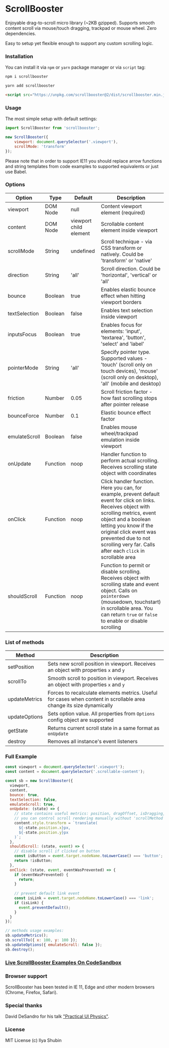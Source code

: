 # ScrollBooster

Enjoyable drag-to-scroll micro library (~2KB gzipped). Supports smooth content scroll via mouse/touch dragging, trackpad or mouse wheel. Zero dependencies.

Easy to setup yet flexible enough to support any custom scrolling logic.

### Installation

You can install it via `npm` or `yarn` package manager or via `script` tag:

``` bash
npm i scrollbooster
```

``` bash
yarn add scrollbooster
```

``` html
<script src="https://unpkg.com/scrollbooster@2/dist/scrollbooster.min.js"></script>
```

### Usage

The most simple setup with default settings:

``` js
import ScrollBooster from 'scrollbooster';

new ScrollBooster({
    viewport: document.querySelector('.viewport'),
    scrollMode: 'transform'
});
```

Please note that in order to support IE11 you should replace arrow functions and string templates from code examples to supported equivalents or just use Babel.

### Options

Option | Type | Default | Description
------ | ---- | ------- | -----------
viewport | DOM Node | null | Content viewport element (required)
content | DOM Node | viewport child element | Scrollable content element inside viewport
scrollMode | String | undefined | Scroll technique - via CSS transform or natively. Could be 'transform' or 'native'
direction | String | 'all' | Scroll direction. Could be 'horizontal', 'vertical' or 'all'
bounce | Boolean | true | Enables elastic bounce effect when hitting viewport borders
textSelection | Boolean | false | Enables text selection inside viewport
inputsFocus | Boolean | true | Enables focus for elements: 'input', 'textarea', 'button', 'select' and 'label'
pointerMode | String | 'all' | Specify pointer type. Supported values - 'touch' (scroll only on touch devices), 'mouse' (scroll only on desktop), 'all' (mobile and desktop) 
friction | Number | 0.05 | Scroll friction factor - how fast scrolling stops after pointer release
bounceForce | Number | 0.1 | Elastic bounce effect factor
emulateScroll | Boolean | false | Enables mouse wheel/trackpad emulation inside viewport
onUpdate | Function | noop | Handler function to perform actual scrolling. Receives scrolling state object with coordinates
onClick | Function | noop | Click handler function. Here you can, for example, prevent default event for click on links. Receives object with scrolling metrics, event object and a boolean letting you know if the original click event was prevented due to not scrolling very far. Calls after each `click` in scrollable area
shouldScroll | Function | noop | Function to permit or disable scrolling. Receives object with scrolling state and event object. Calls on `pointerdown` (mousedown, touchstart) in scrollable area. You can return `true` or `false` to enable or disable scrolling

### List of methods

Method | Description
------ | -----------
setPosition | Sets new scroll position in viewport. Receives an object with properties `x` and `y`
scrollTo | Smooth scroll to position in viewport. Receives an object with properties `x` and `y`
updateMetrics | Forces to recalculate elements metrics. Useful for cases when content in scrollable area change its size dynamically
updateOptions | Sets option value. All properties from `Options` config object are supported
getState | Returns current scroll state in a same format as `onUpdate`
destroy | Removes all instance's event listeners

### Full Example

``` js
const viewport = document.querySelector('.viewport');
const content = document.querySelector('.scrollable-content');

const sb = new ScrollBooster({
  viewport,
  content,
  bounce: true,
  textSelection: false,
  emulateScroll: true,
  onUpdate: (state) => {
    // state contains useful metrics: position, dragOffset, isDragging, isMoving, borderCollision
    // you can control scroll rendering manually without 'scrollMethod' option:
    content.style.transform = `translate(
      ${-state.position.x}px,
      ${-state.position.y}px
    )`;
  },
  shouldScroll: (state, event) => {
    // disable scroll if clicked on button
    const isButton = event.target.nodeName.toLowerCase() === 'button';
    return !isButton;
  },
  onClick: (state, event, eventWasPrevented) => {
    if (eventWasPrevented) {
      return;
    }
    
    // prevent default link event
    const isLink = event.target.nodeName.toLowerCase() === 'link';
    if (isLink) {
      event.preventDefault();
    }
  }
});

// methods usage examples:
sb.updateMetrics();
sb.scrollTo({ x: 100, y: 100 });
sb.updateOptions({ emulateScroll: false });
sb.destroy();
```

### [Live ScrollBooster Examples On CodeSandbox](https://codesandbox.io/s/scrollbooster-examples-3g00p)

### Browser support

ScrollBooster has been tested in IE 11, Edge and other modern browsers (Chrome, Firefox, Safari).

### Special thanks

David DeSandro for his talk ["Practical UI Physics"](https://www.youtube.com/watch?v=90oMnMFozEE).

### License

MIT License (c) Ilya Shubin

